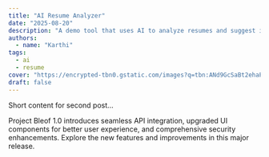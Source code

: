 ```yaml
---
title: "AI Resume Analyzer"
date: "2025-08-20"
description: "A demo tool that uses AI to analyze resumes and suggest improvements."
authors:
  - name: "Karthi"
tags:
  - ai
  - resume
cover: "https://encrypted-tbn0.gstatic.com/images?q=tbn:ANd9GcSaBt2ehaP2Cm2KRvq_V19-RQgTApHOfqyZ6GfnCNuot_WyoPxavqgqMvjO2-hwGcOZyJA&usqp=CAU"
draft: false
---
```

Short content for second post...

Project Bleof 1.0 introduces seamless API integration, upgraded UI components for better user experience, and comprehensive security enhancements. Explore the new features and improvements in this major release.